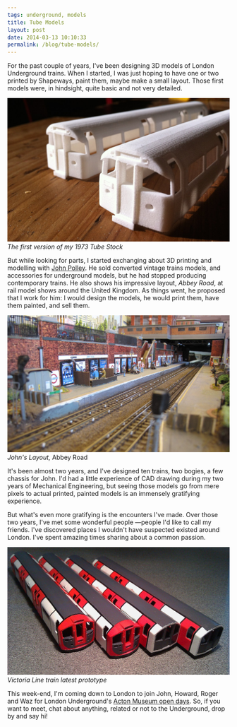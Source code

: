 ```yaml
---
tags: underground, models
title: Tube Models
layout: post
date: 2014-03-13 10:10:33
permalink: /blog/tube-models/
---
```


For the past couple of years, I've been designing 3D models of London Underground trains. When I started, I was just hoping to have one or two printed by Shapeways, paint them, maybe make a small layout. Those first models were, in hindsight, quite basic and not very detailed.

![1973 Tube Stock - first version][1]  
_The first version of my 1973 Tube Stock_

<!--more-->

But while looking for parts, I started exchanging about 3D printing and modelling with [John Polley][2]. He sold converted vintage trains models, and accessories for underground models, but he had stopped producing contemporary trains. He also shows his impressive layout, _Abbey Road_, at rail model shows around the United Kingdom. As things went, he proposed that I work for him: I would design the models, he would print them, have them painted, and sell them.

![Abbey Road][3]  
_John's Layout,_ Abbey Road

It's been almost two years, and I've designed ten trains, two bogies, a few chassis for John. I'd had a little experience of CAD drawing during my two years of Mechanical Engineering, but seeing those models go from mere pixels to actual printed, painted models is an immensely gratifying experience.

But what's even more gratifying is the encounters I've made. Over those two years, I've met some wonderful people —people I'd like to call my friends. I've discovered places I wouldn't have suspected existed around London. I've spent amazing times sharing about a common passion.

![2009 tube stock][4]  
_Victoria Line train latest prototype_

This week-end, I'm coming down to London to join John, Howard, Roger and Waz for London Underground's [Acton Museum open days][5]. So, if you want to meet, chat about anything, related or not to the Underground, drop by and say hi!


[1]: /static/media/2014/03/asteroid-1394700100.jpeg
[2]: http://www.metromodels.net
[3]: /static/media/2014/03/asteroid-1394701640.jpeg
[4]: /static/media/2014/03/asteroid-1394701757.jpeg
[5]: http://www.ltmuseum.co.uk/whats-on/museum-depot/events